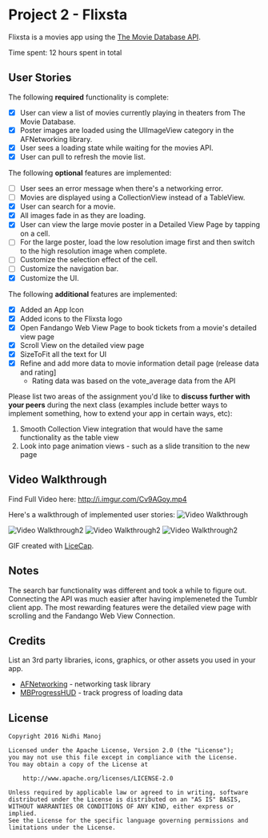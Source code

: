# Project 2 - Flixsta

Flixsta is a movies app using the [The Movie Database API](http://docs.themoviedb.apiary.io/#).

Time spent: 12 hours spent in total

## User Stories

The following **required** functionality is complete:

- [x] User can view a list of movies currently playing in theaters from The Movie Database.
- [x] Poster images are loaded using the UIImageView category in the AFNetworking library.
- [x] User sees a loading state while waiting for the movies API.
- [x] User can pull to refresh the movie list.

The following **optional** features are implemented:

- [ ] User sees an error message when there's a networking error.
- [ ] Movies are displayed using a CollectionView instead of a TableView.
- [x] User can search for a movie.
- [x] All images fade in as they are loading.
- [x] User can view the large movie poster in a Detailed View Page by tapping on a cell.
- [ ] For the large poster, load the low resolution image first and then switch to the high resolution image when complete.
- [ ] Customize the selection effect of the cell.
- [ ] Customize the navigation bar.
- [x] Customize the UI.

The following **additional** features are implemented:

- [x] Added an App Icon
- [x] Added icons to the Flixsta logo
- [x] Open Fandango Web View Page to book tickets from a movie's detailed view page
- [x] Scroll View on the detailed view page
- [x] SizeToFit all the text for UI
- [x] Refine and add more data to movie information detail page (release data and rating]
    - Rating data was based on the vote_average data from the API

Please list two areas of the assignment you'd like to **discuss further with your peers** during the next class (examples include better ways to implement something, how to extend your app in certain ways, etc):

1. Smooth Collection View integration that would have the same functionality as the table view
2. Look into page animation views - such as a slide transition to the new page

## Video Walkthrough

Find Full Video here: http://i.imgur.com/Cv9AGoy.mp4

Here's a walkthrough of implemented user stories:
<img src='http://i.imgur.com/BBH6dnH.gif' title='Video Walkthrough' width='' alt='Video Walkthrough' />

<img src='http://i.imgur.com/nOGcc4R.gif' title='Video Walkthrough2' width='' alt='Video Walkthrough2' />

<img src='http://i.imgur.com/axftiAM.gif' title='Video Walkthrough2' width='' alt='Video Walkthrough2' />

<img src='http://i.imgur.com/PP2vXsa.gif' title='Video Walkthrough2' width='' alt='Video Walkthrough2' />


GIF created with [LiceCap](http://www.cockos.com/licecap/).

## Notes

The search bar functionality was different and took a while to figure out. Connecting the API was much easier after having implemeneted the Tumblr client app. The most rewarding features were the detailed view page with scrolling and the Fandango Web View Connection. 

## Credits

List an 3rd party libraries, icons, graphics, or other assets you used in your app.

- [AFNetworking](https://github.com/AFNetworking/AFNetworking) - networking task library
- [MBProgressHUD](https://github.com/jdg/MBProgressHUD) - track progress of loading data

## License

    Copyright 2016 Nidhi Manoj

    Licensed under the Apache License, Version 2.0 (the "License");
    you may not use this file except in compliance with the License.
    You may obtain a copy of the License at

        http://www.apache.org/licenses/LICENSE-2.0

    Unless required by applicable law or agreed to in writing, software
    distributed under the License is distributed on an "AS IS" BASIS,
    WITHOUT WARRANTIES OR CONDITIONS OF ANY KIND, either express or implied.
    See the License for the specific language governing permissions and
    limitations under the License.
